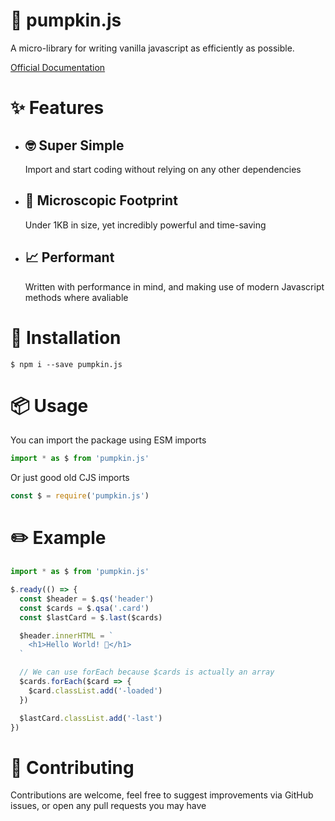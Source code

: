 # 🎃 pumpkin.js

A micro-library for writing vanilla javascript as efficiently as possible.

[Official Documentation](https://sambeevors.github.io/pumpkin.js/)

# ✨ Features

- ## 🤓 Super Simple

  Import and start coding without relying on any other dependencies

- ## 👣 Microscopic Footprint

  Under 1KB in size, yet incredibly powerful and time-saving

- ## 📈 Performant

  Written with performance in mind, and making use of modern Javascript methods where avaliable

# 🔧 Installation

```
$ npm i --save pumpkin.js
```

# 📦 Usage

You can import the package using ESM imports

```js
import * as $ from 'pumpkin.js'
```

Or just good old CJS imports

```js
const $ = require('pumpkin.js')
```

# ✏️ Example️

```js
import * as $ from 'pumpkin.js'

$.ready(() => {
  const $header = $.qs('header')
  const $cards = $.qsa('.card')
  const $lastCard = $.last($cards)

  $header.innerHTML = `
    <h1>Hello World! 🎃</h1>
  `

  // We can use forEach because $cards is actually an array
  $cards.forEach($card => {
    $card.classList.add('-loaded')
  })

  $lastCard.classList.add('-last')
})
```

# 👫 Contributing

Contributions are welcome, feel free to suggest improvements via GitHub issues, or open any pull requests you may have

